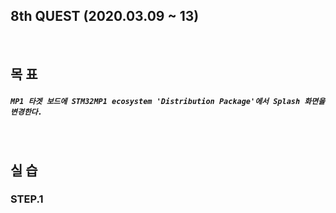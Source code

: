 ## 8th QUEST (2020.03.09 ~ 13)
<br/>

## 목 표
##### `MP1 타겟 보드에 STM32MP1 ecosystem 'Distribution Package'에서 Splash 화면을 변경한다.`
<br/>

## 실 습
### STEP.1
